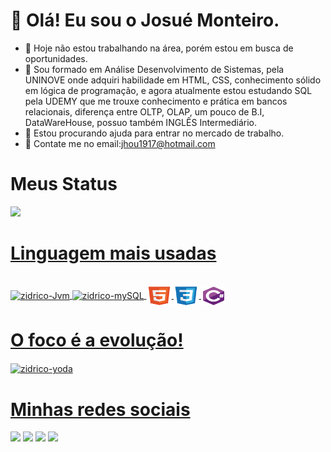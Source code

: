  <h1>👋 Olá! Eu sou o Josué Monteiro.</h1>

- 🔭 Hoje não estou trabalhando na área, porém estou em busca de oportunidades.
- 🌱 Sou formado em Análise Desenvolvimento de Sistemas, pela UNINOVE onde adquiri habilidade em HTML, CSS, conhecimento  sólido em lógica de programação, e agora    atualmente estou estudando SQL pela UDEMY que me trouxe conhecimento e prática em bancos relacionais, diferença entre OLTP, OLAP, um pouco de B.I, DataWareHouse, possuo também INGLÊS Intermediário.
- 🤔 Estou procurando ajuda para entrar no mercado de trabalho. 
- 💬 Contate me no email:jhou1917@hotmail.com

##

<div>
 <h1> Meus Status </h1>
  <a href="https://github.com/zidrico">
  <img height="180em" src="https://github-readme-stats.vercel.app/api?username=zidrico&show_icons=true&theme=dark&include_all_commits=true&count_private=true"/>
   <h1> Linguagem mais usadas </h1>
</div>

<div style="display: inline_block"><br>
  <img align="center" alt="zidrico-Jvm" height="50" width="60"<img src="https://cdn.jsdelivr.net/gh/devicons/devicon/icons/java/java-plain-wordmark.svg" >
  <img align="center" alt="zidrico-mySQL" height="30" width="40" <img src="https://img.shields.io/badge/MySQL-005C84?style=for-the-badge&logo=mysql&logoColor=white" />
  <img align="center" alt="zidrico-HTML" height="30" width="40" src="https://raw.githubusercontent.com/devicons/devicon/master/icons/html5/html5-original.svg">
  <img align="center" alt="zidrico-CSS" height="30" width="40" src="https://raw.githubusercontent.com/devicons/devicon/master/icons/css3/css3-original.svg">
  <img align="center" alt="zidrico-Csharp" height="30" width="40" src="https://raw.githubusercontent.com/devicons/devicon/master/icons/csharp/csharp-original.svg">
</div>

 <h1> O foco é a evolução! </h1>
<div>
<img align="center" alt="zidrico-yoda" src="https://i0.wp.com/thumbs.gfycat.com/CorruptUnderstatedDanishswedishfarmdog-size_restricted.gif">
</div>

 ##

<div>
 <h1> Minhas redes sociais</h1>
  <a href="https://www.instagram.com/josue_redhot/" target="_blank"><img src="https://img.shields.io/badge/-Instagram-%23E4405F?style=for-the-badge&logo=instagram&logoColor=white" target="_blank"></a>
 	<a href="https://www.twitch.tv/jhoplay1996" target="_blank"><img src="https://img.shields.io/badge/Twitch-9146FF?style=for-the-badge&logo=twitch&logoColor=white" target="_blank"></a>
  <a href = "mailto:jhou1917@gmail.com"><img src="https://img.shields.io/badge/-Gmail-%23333?style=for-the-badge&logo=gmail&logoColor=white" target="_blank"></a>
  <a href="https://www.linkedin.com/in/josu%C3%A9-monteiro-34121b182/" target="_blank"><img src="https://img.shields.io/badge/-LinkedIn-%230077B5?style=for-the-badge&logo=linkedin&logoColor=white" target="_blank"></a> 
 
  
</div>
  
